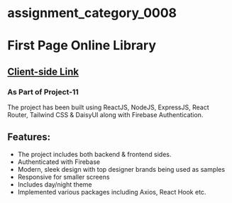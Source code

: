 # assignment_category_0008
# First Page Online Library

## [Client-side Link](firstpage-library.surge.sh)

### As Part of Project-11

The project has been built using ReactJS, NodeJS, ExpressJS, React Router, Tailwind CSS & DaisyUI along with Firebase Authentication.

## Features:
- The project includes both backend & frontend sides.
- Authenticated with Firebase
- Modern, sleek design with top designer brands being used as samples
- Responsive for smaller screens
- Includes day/night theme
- Implemented various packages including Axios, React Hook etc.



